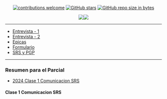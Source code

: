 <div align="center"> 

[![contributions welcome](https://img.shields.io/badge/contributions-welcome-brightgreen.svg?style=flat)](https://github.com/Fabian-Martinez-Rincon/Ingenieria-de-Software-2)
[![GitHub stars](https://img.shields.io/github/stars/Fabian-Martinez-Rincon/Ingenieria-de-Software-2)](https://github.com/Fabian-Martinez-Rincon/Ingenieria-de-Software-2/stargazers/)
[![GitHub repo size in bytes](https://img.shields.io/github/repo-size/Fabian-Martinez-Rincon/Ingenieria-de-Software-2)](https://github.com/Fabian-Martinez-Rincon/Ingenieria-de-Software-2)

<img src="https://readme-typing-svg.demolab.com?font=Fira+Code&size=30&duration=1700&pause=800&color=D72600&center=true&width=435&lines=🤖 Ingenieria de Software 2"/><img src="https://media.giphy.com/media/v1.Y2lkPTc5MGI3NjExY3Ayb2RpNGhhYm1sdnU3MXBxejkxaDZ5enZzajBkdnFmcmRvbXBmZiZlcD12MV9pbnRlcm5hbF9naWZfYnlfaWQmY3Q9Zw/7J4P7cUur2DlErijp3/giphy.gif"></div>

---

- [Entrevista - 1](/Entregas/Entrevista%20-%201.docx)
- [Entrevista - 2](/Entregas/Entrevista%20-%202.docx)
- [Epicas](/Entregas/Epicas%20.docx)
- [Formulario](https://forms.gle/ngfkUV7KdNhcL65b8)
- [SRS y PGP](/Entregas/SRS+PGP%20-%20Grupo%208.docx)

---

### Resumen para el Parcial

- [2024 Clase 1 Comunicacion SRS](#clase-1-comunicacion-srs)

#### Clase 1 Comunicacion SRS
